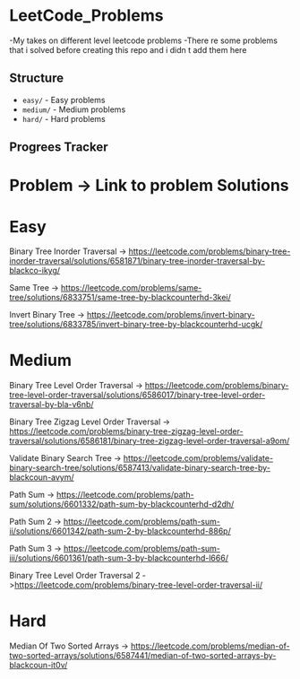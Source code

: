 # LeetCode_Problems
-My takes on different level leetcode problems
-There re some problems that i solved before creating this repo and i didn t add them here
## Structure
- `easy/` - Easy problems
- `medium/` - Medium problems
- `hard/` - Hard problems
## Progrees Tracker
# Problem -> Link to problem Solutions 

# Easy

Binary Tree Inorder Traversal -> https://leetcode.com/problems/binary-tree-inorder-traversal/solutions/6581871/binary-tree-inorder-traversal-by-blackco-ikyg/

Same Tree -> https://leetcode.com/problems/same-tree/solutions/6833751/same-tree-by-blackcounterhd-3kei/

Invert Binary Tree -> https://leetcode.com/problems/invert-binary-tree/solutions/6833785/invert-binary-tree-by-blackcounterhd-ucgk/

# Medium

Binary Tree Level Order Traversal -> https://leetcode.com/problems/binary-tree-level-order-traversal/solutions/6586017/binary-tree-level-order-traversal-by-bla-v6nb/

Binary Tree Zigzag Level Order Traversal -> https://leetcode.com/problems/binary-tree-zigzag-level-order-traversal/solutions/6586181/binary-tree-zigzag-level-order-traversal-a9om/

Validate Binary Search Tree -> https://leetcode.com/problems/validate-binary-search-tree/solutions/6587413/validate-binary-search-tree-by-blackcoun-avym/

Path Sum -> https://leetcode.com/problems/path-sum/solutions/6601332/path-sum-by-blackcounterhd-d2dh/

Path Sum 2 -> https://leetcode.com/problems/path-sum-ii/solutions/6601342/path-sum-2-by-blackcounterhd-886p/

Path Sum 3 -> https://leetcode.com/problems/path-sum-iii/solutions/6601361/path-sum-3-by-blackcounterhd-l666/

Binary Tree Level Order Traversal 2 ->https://leetcode.com/problems/binary-tree-level-order-traversal-ii/

# Hard

Median Of Two Sorted Arrays -> https://leetcode.com/problems/median-of-two-sorted-arrays/solutions/6587441/median-of-two-sorted-arrays-by-blackcoun-it0v/

